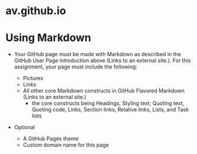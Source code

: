 # av.github.io
# Using Markdown

* Your GitHub page must be made with Markdown as described in the GitHub User Page introduction above (Links to an external site.). For this assignment, your page must include the following:
  * Pictures
  * Links
  * All other core Markdown constructs in GitHub Flavored Markdown (Links to an external site.) 
    * the core constructs being Headings, Styling text, Quoting text, Quoting code, Links, Section links, Relative links, Lists, and Task lists

* Optional
  * A GitHub Pages theme
  * Custom domain name for this page 